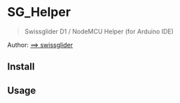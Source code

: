 



# SG_Helper
> Swissglider D1 / NodeMCU Helper (for Arduino IDE)

Author: [==> swissglider](https://github.com/swissglider)

## Install

## Usage
